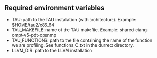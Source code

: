 ## Required environment variables

* TAU: path to the TAU installation (with architecture). Example: $HOME/tau2/x86_64
* TAU_MAKEFILE: name of the TAU makefile. Example: shared-clang-ompt-v5-pdt-openmp 
* TAU_FUNCTIONS: path to the file containing the name of the function we are profiling. See functions_C.txt in the durrect directory.
* LLVM_DIR: path to the LLVM installation

